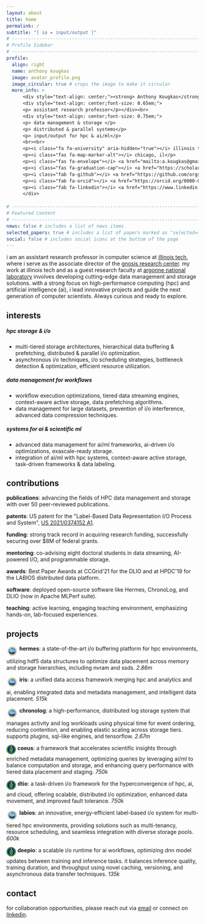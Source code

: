 ```yaml
---
layout: about
title: home
permalink: /
subtitle: "[ io = input/output ]"
# -----------------------------------------------------------------------------
# Profile Sidebar
# -----------------------------------------------------------------------------
profile:
  align: right
  name: anthony kougkas
  image: avatar_profile.png
  image_circular: true # crops the image to make it circular
  more_info: >
      <div style="text-align: center;"><strong> Anthony Kougkas</strong></div>
      <div style="text-align: center;font-size: 0.65em;">
      <p> assistant research professor</p></div><br>
      <div style="text-align: center;font-size: 0.75em;">
      <p> data management & storage </p> 
      <p> distributed & parallel systems</p>
      <p> input/output for hpc & ai/ml</p>
      <br><br>
      <p><i class="fa fa-university" aria-hidden="true"></i> illinois tech</p>
      <p><i class="fas fa-map-marker-alt"></i> chicago, il</p>
      <p><i class="fas fa-envelope"></i> <a href="mailto:a.kougkas@gmail.com">email</a></p>
      <p><i class="fas fa-graduation-cap"></i> <a href="https://scholar.google.com/citations?user=hiNO0EEAAAAJ&hl=en">google scholar</a></p>
      <p><i class="fab fa-github"></i> <a href="https://github.com/orgs/grc-iit/repositories">github</a></p>
      <p><i class="fab fa-orcid"></i> <a href="https://orcid.org/0000-0003-3943-663X">orcID</a></p>
      <p><i class="fab fa-linkedin"></i> <a href="https://www.linkedin.com/in/anthonykougkas/">linkedIn</a></p>
      </div>

# -----------------------------------------------------------------------------
# Featured Content
# -----------------------------------------------------------------------------
news: false # includes a list of news items
selected_papers: true # includes a list of papers marked as "selected={true}"
social: false # includes social icons at the bottom of the page
---
```


i am an assistant research professor in computer science at [illinois tech](https://www.iit.edu/computer-science), where i serve as the associate director of the [gnosis research center](https://grc.iit.edu). my work at illinois tech and as a guest research faculty at [argonne national laboratory](https://www.anl.gov/mcs) involves developing cutting-edge data management and storage solutions. with a strong focus on high-performance computing (hpc) and artificial intelligence (ai), i lead innovative projects and guide the next generation of computer scientists. Always curious and ready to explore. <i class="fas fa-smile-beam"></i>


<!-- ### research interests

**data management and storage systems**: multi-tiered storage architectures, distributed i/o, data management for large datasets, advanced data compression techniques

**i/o optimization**: asynchronous input/output (I/O) techniques, hierarchhical data buffering, data prefetching algorithms, and I/O scheduling strategies

**distributed scientific workflows**: workflow execution optimizations through dataflow semantics, context-aware active storage, and hierarchical data streaming engines for high-throughput scientific applications.

**AI and machine learning integration**: advanced data management for AI/ML frameworks (e.g., TensorFlow, PyTorch) with exascale-ready storage solutions and AI-driven I/O optimizations

**i/o bottlenecks**: automated detection and optimization techniques to address bottlenecks in HPC and deep learning workflows

**task-based i/o**: novel task-driven frameworks and data labelling techniques to optimize performance and resource utilization in distributed computing -->
## interests

##### hpc storage & i/o
- multi-tiered storage architectures, hierarchical data buffering & prefetching, distributed & parallel i/o optimization.
- asynchronous i/o techniques, i/o scheduling strategies, bottleneck detection & optimization, efficient resource utilization.

##### data management for workflows
- workflow execution optimizations, tiered data streaming engines, context-aware active storage, data prefetching algorithms.
- data management for large datasets, prevention of i/o interference, advanced data compression techniques.

##### systems for ai & scientific ml
- advanced data management for ai/ml frameworks, ai-driven i/o optimizations, exascale-ready storage.
- integration of ai/ml with hpc systems, context-aware active storage, task-driven frameworks & data labeling.


## contributions

**publications**: advancing the fields of HPC data management and storage with over 50 peer-reviewed publications.

**patents**: US patent for the "Label-Based Data Representation I/O Process and System", [US 2021/0374152 A1](https://patents.google.com/patent/US11630834B2/en).

**funding**: strong track record in acquiring research funding, successfully securing over $8M of federal grants.  

**mentoring**: co-advising eight doctoral students in data streaming, AI-powered I/O, and programmable storage.

**awards**: Best Paper Awards at CCGrid'21 for the DLIO and at HPDC'19 for the LABIOS distributed data platform.

**software**: deployed open-source software like Hermes, ChronoLog, and DLIO (now in Apache MLPerf suite).

**teaching**: active learning, engaging teaching environment, emphasizing hands-on, lab-focused experiences.

## projects

<span style="vertical-align:top;"><img src="/assets/img/nsf_logo.png" height="30px" /></span> <strong>hermes</strong>: a state-of-the-art i/o buffering platform for hpc environments, utilizing hdf5 data structures to optimize data placement across memory and storage hierarchies, including nvram and ssds. <i class="fas fa-dollar-sign"> 2.86m</i>

<span style="vertical-align:top;"><img src="/assets/img/nsf_logo.png" height="30px" /></span> <strong>iris</strong>: a unified data access framework merging hpc and analytics and ai, enabling integrated data and metadata management, and intelligent data placement. <i class="fas fa-dollar-sign"> 515k</i>

<span style="vertical-align:top;"><img src="/assets/img/nsf_logo.png" height="30px" /></span> <strong>chronolog</strong>: a high-performance, distributed log storage system that manages activity and log workloads using physical time for event ordering, reducing contention, and enabling elastic scaling across storage tiers. supports plugins, sql-like engines, and tensorflow. <i class="fas fa-dollar-sign"> 2.67m</i>

<span style="vertical-align:top;"><img src="/assets/img/doe_logo.png" height="25px" /></span> <strong>coeus</strong>: a framework that accelerates scientific insights through enriched metadata management, optimizing queries by leveraging ai/ml to balance computation and storage, and enhancing query performance with tiered data placement and staging. <i class="fas fa-dollar-sign"> 750k</i>

<span style="vertical-align:top;"><img src="/assets/img/doe_logo.png" height="25px" /></span> <strong>dtio</strong>: a task-driven i/o framework for the hyperconvergence of hpc, ai, and cloud, offering scalable, distributed i/o optimization, enhanced data movement, and improved fault tolerance. <i class="fas fa-dollar-sign"> 750k</i>

<span style="vertical-align:top;"><img src="/assets/img/nsf_logo.png" height="30px" /></span> <strong>labios</strong>: an innovative, energy-efficient label-based i/o system for multi-tiered hpc environments, providing solutions such as multi-tenancy, resource scheduling, and seamless integration with diverse storage pools. <i class="fas fa-dollar-sign"> 600k</i>

<span style="vertical-align:top;"><img src="/assets/img/doe_logo.png" height="25px" /></span> <strong>deepio</strong>: a scalable i/o runtime for ai workflows, optimizing dnn model updates between training and inference tasks. it balances inference quality, training duration, and throughput using novel caching, versioning, and asynchronous data transfer techniques. <i class="fas fa-dollar-sign"> 135k</i>

## contact  
for collaboration opportunities, please reach out via [email](mailto:a.kougkas@gmail.com) or connect on [linkedin](https://www.linkedin.com/in/anthonykougkas/).